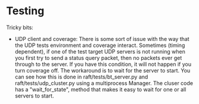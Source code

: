 

# Testing

Tricky bits:
 - UDP client and coverage:
   There is some sort of issue with the way that the UDP tests environment
   and coverage interact. Sometimes (timing dependent), if one of the
   test target UDP servers is not running when you first try to send
   a status query packet, then no packets ever get through to the server.
   If you have this condition, it will not happen if you turn coverage
   off. The workaround is to wait for the server to start. You can see
   how this is done in raft/tests/bt_server.py and raft/tests/udp_cluster.py
   using a multiprocess Manager. The cluser code has a "wait_for_state",
   method that makes it easy to wait for one or all servers to start.
   
   
